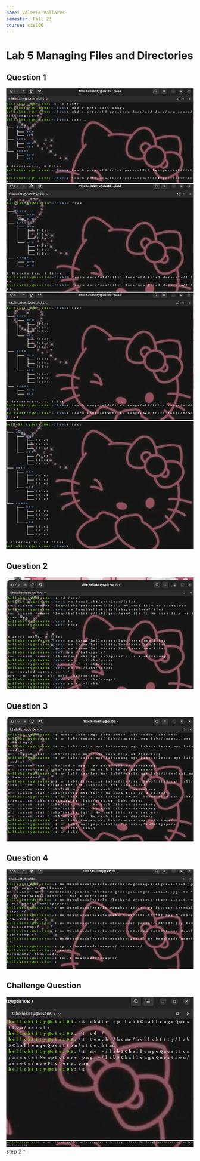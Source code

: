```yaml
---
name: Valerie Pallares
semester: Fall 23
course: cis106
---
```


# Lab 5 Managing Files and Directories

## Question 1
![q1](q1.1.png)<br>
![q1.1](q1.2.png)<br>
![q1.2](q1.3.png)<br>
![q1.3](q1.4.png)<br>

## Question 2
![q2](q2.1.png)<br>

## Question 3
![q3](q3.1.png)<br>

## Question 4
![q4](q4.1.png)<br>

## Challenge Question
![q5](q.5.1.png)<br>
![q5.1](q5.2.png)<br> step 2 ^
